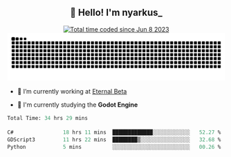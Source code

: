 <h2 align="center">👋 Hello! I'm nyarkus_</h2>
<p align="center">
  <a href="https://wakatime.com/@8f9aa332-6725-4e00-a5d9-b2317a4b74a6">
    <img src="https://wakatime.com/badge/user/8f9aa332-6725-4e00-a5d9-b2317a4b74a6.svg" alt="Total time coded since Jun 8 2023" />
  </a>
  <br>
  <img src = "https://github.com/nyarkus/nyarkus/blob/output/github-snake-dark.svg">
</p>

- 🔭 I’m currently working at [Eternal Beta](https://github.com/Kacianoki/Eternal-Beta)
<!--- 💬 Ask me about **nothing :<**-->
- 🌱 I'm currently studying the **Godot Engine**

<!--START_SECTION:waka-->

```fs
Total Time: 34 hrs 29 mins

C#                18 hrs 11 mins  █████████████░░░░░░░░░░░░   52.27 %
GDScript3         11 hrs 22 mins  ████████▒░░░░░░░░░░░░░░░░   32.68 %
Python            5 mins          ░░░░░░░░░░░░░░░░░░░░░░░░░   00.26 %
```

<!--END_SECTION:waka-->
